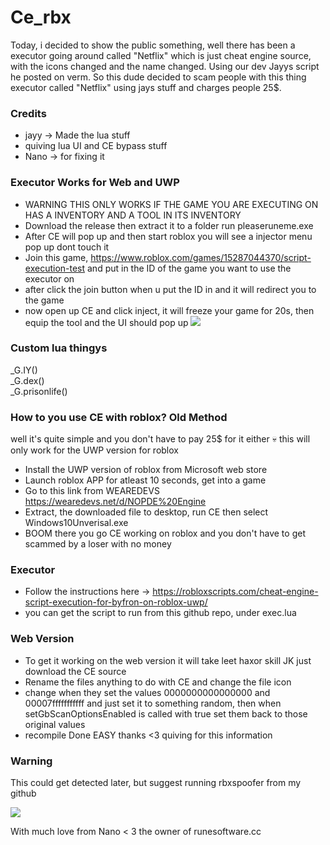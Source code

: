 # Ce_rbx
Today, i decided to show the public something, well there has been a executor going around called "Netflix" which is just cheat engine source, with the icons changed and the name changed. Using our dev Jayys script he posted on verm. So this dude decided to scam people with this thing executor called "Netflix" using jays stuff and charges people 25$.

### Credits
- jayy -> Made the lua stuff
- quiving lua UI and CE bypass stuff
- Nano -> for fixing it 

### Executor Works for Web and UWP
- WARNING THIS ONLY WORKS IF THE GAME YOU ARE EXECUTING ON HAS A INVENTORY AND A TOOL IN ITS INVENTORY
- Download the release then extract it to a folder run pleaseruneme.exe
- After CE will pop up and then start roblox you will see a injector menu pop up dont touch it
- Join this game, https://www.roblox.com/games/15287044370/script-execution-test and put in the ID of the game you want to use the executor on
- after click the join button when u put the ID in and it will redirect you to the game
- now open up CE and click inject, it will freeze your game for 20s, then equip the tool and the UI should pop up
  <img src="https://media.discordapp.net/attachments/1160389674880217169/1172198876875333683/image.png?ex=655f7246&is=654cfd46&hm=330f2a30c5a465bdcb374e56ca546dc2d02e75b9f9d573f527a92ffbb9d3321a&=&width=816&height=425"> </a>


### Custom lua thingys
_G.IY()<br>
_G.dex()<br>
_G.prisonlife()<br>


### How to you use CE with roblox? Old Method
well it's quite simple and you don't have to pay 25$ for it either :skull: this will only work for the UWP version for roblox

- Install the UWP version of roblox from Microsoft web store
- Launch roblox APP for atleast 10 seconds, get into a game
- Go to this link from WEAREDEVS https://wearedevs.net/d/NOPDE%20Engine
- Extract, the downloaded file to desktop, run CE then select Windows10Unverisal.exe
- BOOM there you go CE working on roblox and you don't have to get scammed by a loser with no money

### Executor
- Follow the instructions here -> https://robloxscripts.com/cheat-engine-script-execution-for-byfron-on-roblox-uwp/
- you can get the script to run from this github repo, under exec.lua

### Web Version
- To get it working on the web version it will take leet haxor skill JK just download the CE source
- Rename the files anything to do with CE and change the file icon
- change when they set the values 0000000000000000 and 00007fffffffffff and just set it to something random, then when setGbScanOptionsEnabled is called with true set them back to those original values
- recompile Done EASY thanks <3 quiving for this information

### Warning
This could get detected later, but suggest running rbxspoofer from my github

<img src="https://media.discordapp.net/attachments/1156614056233406464/1172146080104845333/image.png?ex=655f411a&is=654ccc1a&hm=546063a508f9433b70adb3986de071adc320f326f30a0c2225f9ff1b9e0acdf6&=&width=844&height=425"></a>

With much love from Nano < 3 the owner of runesoftware.cc
